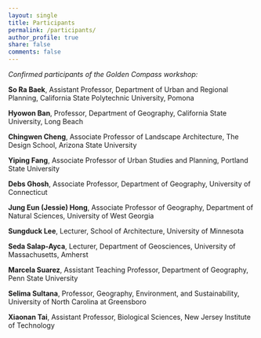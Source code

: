 ```yaml
---
layout: single
title: Participants
permalink: /participants/
author_profile: true
share: false
comments: false
---
```


_Confirmed participants of the Golden Compass workshop:_

**So Ra Baek**,	Assistant Professor, Department of Urban and Regional Planning, California State Polytechnic University, Pomona

**Hyowon Ban**,	Professor, Department of Geography, California State University, Long Beach

**Chingwen Cheng**,	Associate Professor of Landscape Architecture, The Design School, Arizona State University 

**Yiping Fang**,	Associate Professor of Urban Studies and Planning, Portland State University

**Debs Ghosh**,	Associate Professor, Department of Geography, University of Connecticut

**Jung Eun (Jessie) Hong**,	Associate Professor of Geography, Department of Natural Sciences, University of West Georgia

**Sungduck Lee**,	Lecturer, School of Architecture, University of Minnesota

**Seda Salap-Ayca**, Lecturer, Department of Geosciences, University of Massachusetts, Amherst

**Marcela Suarez**,	Assistant Teaching Professor, Department of Geography, Penn State University

**Selima Sultana**, Professor, Geography, Environment, and Sustainability, University of North Carolina at Greensboro

**Xiaonan Tai**,	Assistant Professor, Biological Sciences, New Jersey Institute of Technology




